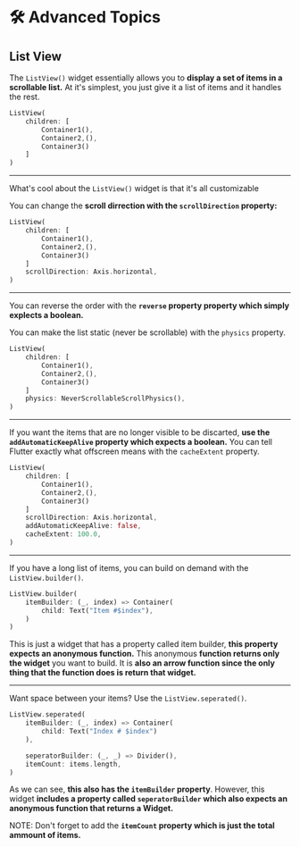 # 🛠 Advanced Topics

## List View

The `ListView()` widget essentially allows you to **display a set of items in a scrollable list.** At it's simplest, you just give it a list of items and it handles the rest.

```dart
ListView(
    children: [
        Container1(),
        Container2,(),
        Container3()
    ]
)
```

---

What's cool about the `ListView()` widget is that it's all customizable

You can change the **scroll dirrection with the `scrollDirection` property:**

```dart
ListView(
    children: [
        Container1(),
        Container2,(),
        Container3()
    ]
    scrollDirection: Axis.horizontal,
)
```

---

You can reverse the order with the **`reverse` property property which simply explects a boolean.**

You can make the list static (never be scrollable) with the `physics` property. 

```dart
ListView(
    children: [
        Container1(),
        Container2,(),
        Container3()
    ]
    physics: NeverScrollableScrollPhysics(),
)
```

---

If you want the items that are no longer visible to be discarted, **use the `addAutomaticKeepAlive` property which expects a boolean.** You can tell Flutter exactly what offscreen means with the `cacheExtent` property.

```dart
ListView(
    children: [
        Container1(),
        Container2,(),
        Container3()
    ]
    scrollDirection: Axis.horizontal,
    addAutomaticKeepAlive: false,
    cacheExtent: 100.0,
)
```

---

If you have a long list of items, you can build on demand with the `ListView.builder()`. 

```dart
ListView.builder(
    itemBuilder: (_, index) => Container(
        child: Text("Item #$index"),
    )
)
```

This is just a widget that has a property called item builder, __this property expects an anonymous function.__ This anonymous __function returns only the widget__ you want to build. It is __also an arrow function since the only thing that the function does is return that widget.__

---

Want space between your items? Use the `ListView.seperated()`.

```dart
ListView.seperated(
    itemBuilder: (_, index) => Container(
        child: Text("Index # $index")
    ),

    seperatorBuilder: (_, _) => Divider(),
    itemCount: items.length,
)
```

As we can see, __this also has the `itemBuilder` property__. However, this widget __includes a property called `seperatorBuilder` which also expects an anonymous function that returns a Widget.__

NOTE: Don't forget to add the __`itemCount` property which is just the total ammount of items.__


